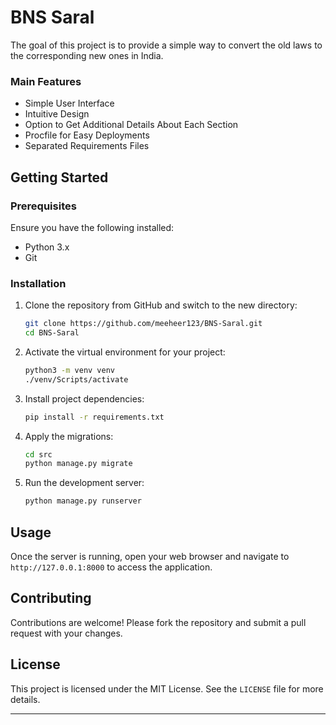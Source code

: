 # BNS Saral

The goal of this project is to provide a simple way to convert the old laws to the corresponding new ones in India.

### Main Features

- Simple User Interface
- Intuitive Design
- Option to Get Additional Details About Each Section
- Procfile for Easy Deployments
- Separated Requirements Files

## Getting Started

### Prerequisites

Ensure you have the following installed:

- Python 3.x
- Git

### Installation

1. Clone the repository from GitHub and switch to the new directory:

   ```bash
   git clone https://github.com/meeheer123/BNS-Saral.git
   cd BNS-Saral
   ```
2. Activate the virtual environment for your project:

   ```bash
   python3 -m venv venv
   ./venv/Scripts/activate
   ```
3. Install project dependencies:

   ```bash
   pip install -r requirements.txt
   ```
4. Apply the migrations:

   ```bash
   cd src
   python manage.py migrate
   ```
5. Run the development server:

   ```bash
   python manage.py runserver
   ```

## Usage

Once the server is running, open your web browser and navigate to `http://127.0.0.1:8000` to access the application.

## Contributing

Contributions are welcome! Please fork the repository and submit a pull request with your changes.

## License

This project is licensed under the MIT License. See the `LICENSE` file for more details.

---
